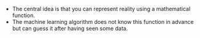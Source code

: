 - The central idea is that you can represent reality using a mathematical function.  
- The machine learning algorithm does not know this function in advance but can  guess it after having seen some data.     
